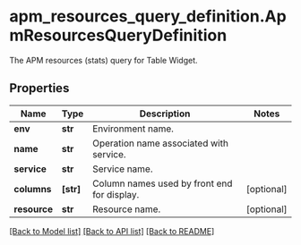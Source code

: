 # apm_resources_query_definition.ApmResourcesQueryDefinition

The APM resources (stats) query for Table Widget.
## Properties
Name | Type | Description | Notes
------------ | ------------- | ------------- | -------------
**env** | **str** | Environment name. | 
**name** | **str** | Operation name associated with service. | 
**service** | **str** | Service name. | 
**columns** | **[str]** | Column names used by front end for display. | [optional] 
**resource** | **str** | Resource name. | [optional] 

[[Back to Model list]](README.md#documentation-for-models) [[Back to API list]](README.md#documentation-for-api-endpoints) [[Back to README]](README.md)


